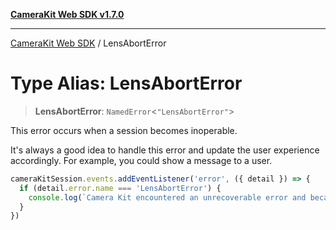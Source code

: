 [**CameraKit Web SDK v1.7.0**](../README.md)

***

[CameraKit Web SDK](../globals.md) / LensAbortError

# Type Alias: LensAbortError

> **LensAbortError**: `NamedError`\<`"LensAbortError"`\>

This error occurs when a session becomes inoperable.

It's always a good idea to handle this error and update the user experience accordingly.
For example, you could show a message to a user.

```ts
cameraKitSession.events.addEventListener('error', ({ detail }) => {
  if (detail.error.name === 'LensAbortError') {
    console.log(`Camera Kit encountered an unrecoverable error and became inoperable. Please refresh the page.`)
  }
})
```

